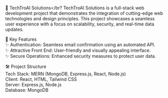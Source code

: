 🚀 TechTroAI Solutions</br?
TechTroAI Solutions is a full-stack web development project that demonstrates the integration of cutting-edge web technologies and design principles. This project showcases a seamless user experience with a focus on scalability, security, and real-time data updates.

🌟 Key Features</br>
✨ Authentication: Seamless email confirmation using an automated API.</br>
✨ Attractive Front End: User-friendly and visually appealing interface.</br>
✨ Secure Operations: Enhanced security measures to protect user data.</br>

🛠️ Project Structure</br>
Tech Stack: MERN (MongoDB, Express.js, React, Node.js)</br>
Client: React, HTML, Tailwind CSS</br>
Server: Express.js, Node.js</br>
Database: MongoDB</br>
